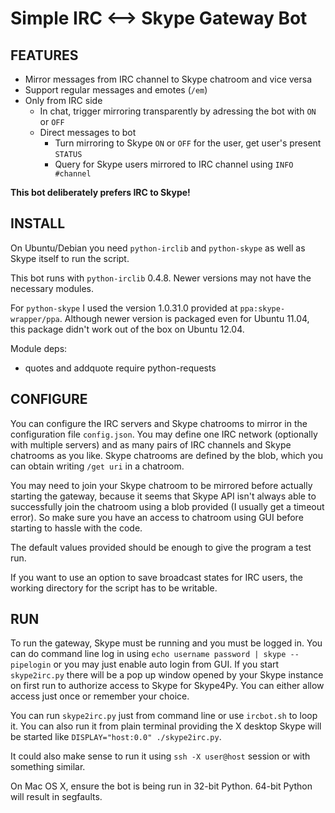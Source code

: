 Simple IRC ⟷  Skype Gateway Bot
================================

FEATURES
--------

* Mirror messages from IRC channel to Skype chatroom and vice versa
* Support regular messages and emotes (`/em`)
* Only from IRC side
   * In chat, trigger mirroring transparently by adressing the bot with `ON` or `OFF`
   * Direct messages to bot
      * Turn mirroring to Skype `ON` or `OFF` for the user, get user's present `STATUS`
      * Query for Skype users mirrored to IRC channel using `INFO #channel`

**This bot deliberately prefers IRC to Skype!**

INSTALL
-------

On Ubuntu/Debian you need `python-irclib` and `python-skype` as well as Skype itself to run the script.

This bot runs with `python-irclib` 0.4.8. Newer versions may not have the necessary modules.

For `python-skype` I used the version 1.0.31.0 provided at `ppa:skype-wrapper/ppa`. Although newer version is packaged even for Ubuntu 11.04, this package didn't work out of the box on Ubuntu 12.04.

Module deps:
* quotes and addquote require python-requests

CONFIGURE
---------

You can configure the IRC servers and Skype chatrooms to mirror in the configuration file `config.json`. You may define one IRC network (optionally with multiple servers) and as many pairs of IRC channels and Skype chatrooms as you like. Skype chatrooms are defined by the blob, which you can obtain writing `/get uri` in a chatroom.

You may need to join your Skype chatroom to be mirrored before actually starting the gateway, because it seems that Skype API isn't always able to successfully join the chatroom using a blob provided (I usually get a timeout error). So make sure you have an access to chatroom using GUI before starting to hassle with the code.

The default values provided should be enough to give the program a test run.

If you want to use an option to save broadcast states for IRC users, the working directory for the script has to be writable.

RUN
--- 

To run the gateway, Skype must be running and you must be logged in. You can do command line log in using `echo username password | skype --pipelogin` or you may just enable auto login from GUI. If you start `skype2irc.py` there will be a pop up window opened by your Skype instance on first run to authorize access to Skype for Skype4Py. You can either allow access just once or remember your choice.

You can run `skype2irc.py` just from command line or use `ircbot.sh` to loop it. You can also run it from plain terminal providing the X desktop Skype will be started like `DISPLAY="host:0.0" ./skype2irc.py`.

It could also make sense to run it using `ssh -X user@host` session or with something similar.

On Mac OS X, ensure the bot is being run in 32-bit Python. 64-bit Python will result in segfaults.
